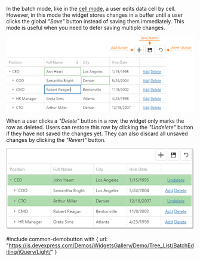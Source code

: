 In the batch mode, like in the [cell mode](/concepts/05%20Widgets/TreeList/20%20Editing/10%20User%20Interaction/20%20Cell%20Mode.md '/Documentation/Guide/Widgets/TreeList/Editing/#User_Interaction/Cell_Mode'), a user edits data cell by cell. However, in this mode the widget stores changes in a buffer until a user clicks the global *"Save"* button instead of saving them immediately. This mode is useful when you need to defer saving multiple changes.

![DevExtreme HTML5 JavaScript jQuery Angular Knockout Widget TreeList Editing Batch Mode](/images/treelist/editing/batch_mode.png)

When a user clicks a *"Delete"* button in a row, the widget only marks the row as deleted. Users can restore this row by clicking the *"Undelete"* button if they have not saved the changes yet. They can also discard all unsaved changes by clicking the *"Revert"* button.

![DevExtreme HTML5 JavaScript jQuery Angular Knockout Widget TreeList Editing Batch Mode Deletion](/images/treelist/editing/batch_mode_deletion.png)

#include common-demobutton with {
    url: "https://js.devexpress.com/Demos/WidgetsGallery/Demo/Tree_List/BatchEditing/jQuery/Light/"
}
